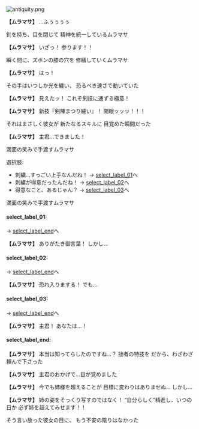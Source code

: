 
![antiquity.png](../images/backgrounds/antiquity.png)

**【ムラマサ】**
…ふぅぅぅぅ

針を持ち、目を閉じて
精神を統一しているムラマサ

**【ムラマサ】**
いざっ！
参ります！！

瞬く間に、ズボンの膝の穴を
修繕していくムラマサ

**【ムラマサ】**
はっ！

その手はいつしか光を纏い、
恐るべき速さで動いていた

**【ムラマサ】**
見えたッ！
これぞ剣技に通ずる極意！

**【ムラマサ】**
新技『剣陣まつり縫い』！
開眼ッッッ！！！

それはまさしく彼女が
新たなるスキルに
目覚めた瞬間だった

**【ムラマサ】**
主君…できました！

満面の笑みで手渡すムラマサ

選択肢:
- 刺繍…すっごい上手なんだね！ → [select_label_01](#select_label_01)へ
- 刺繍が得意だったんだね！ → [select_label_02](#select_label_02)へ
- 得意なこと、あるじゃん？ → [select_label_03](#select_label_03)へ

満面の笑みで手渡すムラマサ

#### select_label_01:
 → [select_label_end](#select_label_end)へ

**【ムラマサ】**
ありがたき御言葉！
しかし…

#### select_label_02:
 → [select_label_end](#select_label_end)へ

**【ムラマサ】**
恐れ入りまする！
でも…

#### select_label_03:
 → [select_label_end](#select_label_end)へ

**【ムラマサ】**
主君！
あなたは…！

#### select_label_end:

**【ムラマサ】**
本当は知ってらしたのですね…？
拙者の特技を
だから、わざわざ頼んで下さった

**【ムラマサ】**
主君のおかげで…目が覚めました

**【ムラマサ】**
今でも姉様を超えることが
目標に変わりはありませぬ…
しかし…

**【ムラマサ】**
姉の姿をそっくり写すのではなく！
“自分らしく”精進し、いつの日か
必ず姉を超えてみせます！！

そう言い放った彼女の目に、
もう不安の陰りはなかった